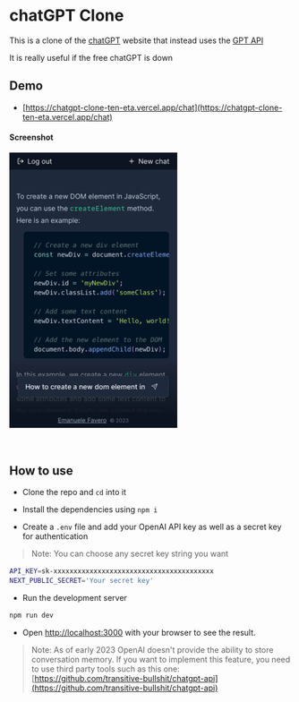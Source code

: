 # chatGPT Clone

This is a clone of the [chatGPT](https://chat.openai.com/chat) website that instead uses the [GPT API](https://platform.openai.com/docs/guides/chat)

It is really useful if the free chatGPT is down

## Demo

- [https://chatgpt-clone-ten-eta.vercel.app/chat](https://chatgpt-clone-ten-eta.vercel.app/chat)

#### Screenshot

<img src="screenshot.jpeg" alt="screenshot" width="300">

&nbsp;

## How to use

- Clone the repo and `cd` into it
- Install the dependencies using `npm i`

- Create a `.env` file and add your OpenAI API key as well as a secret key for authentication

> Note: You can choose any secret key string you want

```bash
API_KEY=sk-xxxxxxxxxxxxxxxxxxxxxxxxxxxxxxxxxxxxxxxx
NEXT_PUBLIC_SECRET='Your secret key'
```

- Run the development server

```bash
npm run dev
```

- Open [http://localhost:3000](http://localhost:3000) with your browser to see the result.

> Note: As of early 2023 OpenAI doesn't provide the ability to store conversation memory. If you want to implement this feature, you need to use third party tools such as this one: [https://github.com/transitive-bullshit/chatgpt-api](https://github.com/transitive-bullshit/chatgpt-api)
